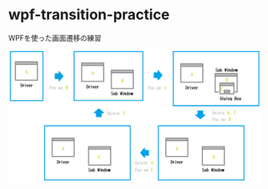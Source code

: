 # wpf-transition-practice

WPFを使った画面遷移の練習  

![20210914wpf31.png](./WpfTransitionPractice/docs/img/20210914wpf31.png)  
